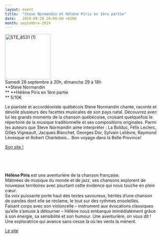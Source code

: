 ```yaml
---
layout: event
title:  "Steve Normandin et Hélène Piris en 1ère partie"
date:   2019-09-28 20:00:00 +0200
month: septembre-2019
---
```

<span style="font-weight:400;"><img class=" size-thumbnail wp-image-6663 alignleft" src="http://localhost/wpagendarts/wp-content/uploads/2019/06/ste_8531-1.jpg?w=150" alt="STE_8531 (1)" width="150" height="150" /><br /> Samedi 28 septembre à 20h, dimanche 29 à 18h<br /> </span>**Steve Normandin  
** **Hélène Piris en 1ère partie  
** <span style="font-weight:400;">5/10€</span>

<span style="font-weight:400;">Le pianiste et accordéoniste québécois Steve Normandin chante, </span><span style="font-weight:400;">raconte et dévoile plusieurs des facettes musicales de son pays natal. </span><span style="font-weight:400;">Découvrez avec lui les grands moments de la chanson québécoise, </span><span style="font-weight:400;">croisant quelquefois le répertoire de la musique traditionnelle et ses </span><span style="font-weight:400;">compositions originales. </span><span style="font-weight:400;">Parmi les auteurs que Steve Normandin aime interpréter : La Bolduc, </span><span style="font-weight:400;">Félix Leclerc, Gilles Vigneault, Jacques Blanchet, Georges Dor, Sylvain </span><span style="font-weight:400;">Lelièvre, Raymond Lévesque et Robert Charlebois... </span><span style="font-weight:400;">Bon voyage dans la Belle Province!</span>

[Son site !](http://www.stevenormandin.com)

&nbsp;



&nbsp;

**Hélène Piris** est une aventurière de la chanson française.  
Mâtinées de musique du monde et de jazz, ses chansons explorent de nouveaux territoires avec pourtant cette évidence qui nous touche en plein cœur.  
Sa voix puissante porte haut des textes savoureux, hérités d’une chanson de paroles dont elle se réclame, le tout sur des rythmes ensoleillés.  
Faisant corps avec son violoncelle – instrument aux évocations classiques qu’elle s’amuse à détourner – Hélène nous embarque immédiatement grâce à son énergie, sa sensibilité et son humour. Une aventurière, on vous dit ! Une exploratrice qui avance sans cesse là où les vents la mènent.

[Le site](http://www.helenepiris.com/)